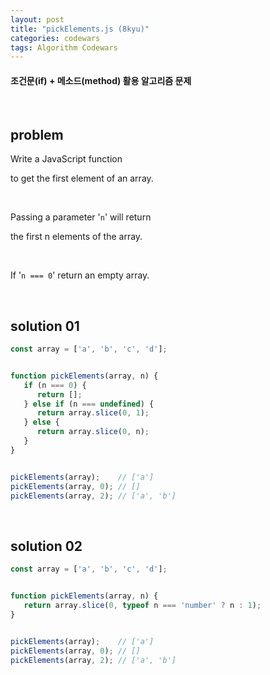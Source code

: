 ```yaml
---
layout: post
title: "pickElements.js (8kyu)"
categories: codewars
tags: Algorithm Codewars
---
```


#### 조건문(if) + 메소드(method) 활용 알고리즘 문제

<br>

## problem

Write a JavaScript function

to get the first element of an array.

<br>

Passing a parameter '`n`' will return

the first n elements of the array.

<br>

If '`n === 0`' return an empty array.

<br>

## solution 01

```javascript
const array = ['a', 'b', 'c', 'd'];


function pickElements(array, n) {
   if (n === 0) {
      return [];
   } else if (n === undefined) {
      return array.slice(0, 1);
   } else {
      return array.slice(0, n);
   }
}


pickElements(array);	// ['a']
pickElements(array, 0);	// []
pickElements(array, 2);	// ['a', 'b']
```

<br>

## solution 02

```javascript
const array = ['a', 'b', 'c', 'd'];


function pickElements(array, n) {
   return array.slice(0, typeof n === 'number' ? n : 1);
}


pickElements(array);	// ['a']
pickElements(array, 0);	// []
pickElements(array, 2);	// ['a', 'b']
```

